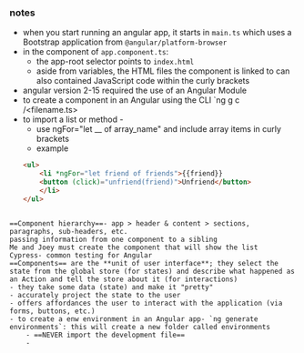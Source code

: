 ### notes 
- when you start running an angular app, it starts in `main.ts` which uses a Bootstrap application from `@angular/platform-browser`
- in the component of `app.component.ts`:
	- the app-root selector points to `index.html`
	- aside from variables, the HTML files the component is linked to can also contained JavaScript code within the curly brackets
- angular version 2-15 required the use of an Angular Module
- to create a component in an Angular using the CLI `ng g c <directory>/<filename.ts>
- to import a list or method -
	- use ngFor="let __ of array_name" and include array items in curly brackets
	- example
	```html
	<ul>
		<li *ngFor="let friend of friends">{{friend}}
		<button (click)="unfriend(friend)">Unfriend</button>
		</li>
	</ul>
```

==Component hierarchy==- app > header & content > sections, paragraphs, sub-headers, etc.
passing information from one component to a sibling
Me and Joey must create the component that will show the list
Cypress- common testing for Angular
==Components== are the **unit of user interface**; they select the state from the global store (for states) and describe what happened as an Action and tell the store about it (for interactions)
- they take some data (state) and make it "pretty"
- accurately project the state to the user
- offers affordances the user to interact with the application (via forms, buttons, etc.)
- to create a enw environment in an Angular app- `ng generate environments`: this will create a new folder called environments
	- ==NEVER import the development file==
	- 